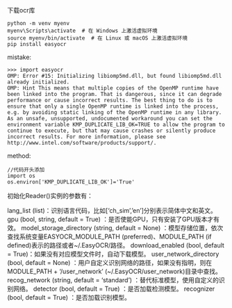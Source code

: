 下载ocr库

```
python -m venv myenv
myenv\Scripts\activate  # 在 Windows 上激活虚拟环境
source myenv/bin/activate  # 在 Linux 或 macOS 上激活虚拟环境
pip install easyocr
```

mistake:
```
>>> import easyocr
OMP: Error #15: Initializing libiomp5md.dll, but found libiomp5md.dll already initialized.
OMP: Hint This means that multiple copies of the OpenMP runtime have been linked into the program. That is dangerous, since it can degrade performance or cause incorrect results. The best thing to do is to ensure that only a single OpenMP runtime is linked into the process, e.g. by avoiding static linking of the OpenMP runtime in any library. As an unsafe, unsupported, undocumented workaround you can set the environment variable KMP_DUPLICATE_LIB_OK=TRUE to allow the program to continue to execute, but that may cause crashes or silently produce incorrect results. For more information, please see http://www.intel.com/software/products/support/.
```
method:
```
//代码开头添加
import os
os.environ['KMP_DUPLICATE_LIB_OK']='True'
```

初始化Reader()实例的参数有：

lang_list (list)：识别语言代码，比如[‘ch_sim’,’en’]分别表示简体中文和英文。
gpu (bool, string, default = True) ：是否使能GPU，只有安装了GPU版本才有效。
model_storage_directory (string, default = None) ：模型存储位置，依次查找系统变量EASYOCR_MODULE_PATH (preferred)、MODULE_PATH (if defined)表示的路径或者~/.EasyOCR/路径。
download_enabled (bool, default = True)：如果没有对应模型文件时，自动下载模型。
user_network_directory (bool, default = None) ：用户自定义识别网络的路径，如果没有指明，则在MODULE_PATH + ‘/user_network’ (~/.EasyOCR/user_network)目录中查找。
recog_network (string, default = ‘standard’) ：替代标准模型，使用自定义的识别网络。
detector (bool, default = True) ：是否加载检测模型。
recognizer (bool, default = True) ：是否加载识别模型。